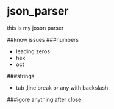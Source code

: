 # json_parser
this is my joson parser

##know issues
###numbers
- leading zeros
- hex
- oct
 
###strings
- tab ,line break or any with backslash

###igore anything after close
